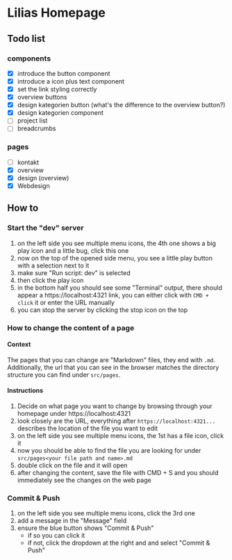 # Lilias Homepage
## Todo list
### components
- [X] introduce the button component
- [X] introduce a icon plus text component
- [X] set the link styling correctly
- [X] overview buttons
- [X] design kategorien button (what's the difference to the overview button?)
- [X] design kategorien component
- [ ] project list
- [ ] breadcrumbs

### pages
- [ ] kontakt
- [X] overview
- [X] design (overview)
- [X] Webdesign

## How to
### Start the "dev" server
1. on the left side you see multiple menu icons, the 4th one shows a big play icon and a little bug, click this one
2. now on the top of the opened side menu, you see a little play button with a selection next to it
3. make sure "Run script: dev" is selected
4. then click the play icon
5. in the bottom half you should see some "Terminal" output, there should appear a https://localhost:4321 link, you can either click with `CMD + click` it or enter the URL manually
6. you can stop the server by clicking the stop icon on the top

### How to change the content of a page
#### Context
The pages that you can change are "Markdown" files, they end with `.md`. Additionally, the url that you can see in the browser matches the directory structure you can find under `src/pages`.
#### Instructions
1. Decide on what page you want to change by browsing through your homepage under https://localhost:4321
2. look closely are the URL, everything after `https://localhost:4321...` describes the location of the file you want to edit
3. on the left side you see multiple menu icons, the 1st has a file icon, click it
4. now you should be able to find the file you are looking for under `src/pages<your file path and name>.md`
5. double click on the file and it will open
6. after changing the content, save the file with CMD + S and you should immediately see the changes on the web page

### Commit & Push
1. on the left side you see multiple menu icons, click the 3rd one
2. add a message in the "Message" field
3. ensure the blue button shows "Commit & Push" 
    - if so you can click it
    - if not, click the dropdown at the right and and select "Commit & Push"


### 
